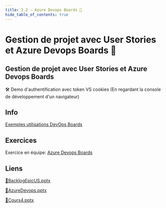 ```yaml
---
title: 2.2 - Azure Devops Boards 📌
hide_table_of_contents: true
---
```


# Gestion de projet avec User Stories et Azure Devops Boards 📌

## Gestion de projet avec User Stories et Azure Devops Boards

🛠️ Demo d'authentification avec token VS cookies (En regardant la console de développement d'un navigateur)

## Info

[Exemples utilisations DevOps Boards](/info/AzureDevOpsUtilisation)

## Exercices

Exercice en équipe: [Azure Devops Boards](/exercices/AzureDevOpsBoards)

## Liens

[🔗BacklogEpicUS.pptx](https://cegepedouardmontpetit.sharepoint.com/:p:/s/CMT420InformatiqueComitesCours-5W5/ESVZnzHf635PhX7Ehcgk_WYBTmnuUicVcDGepqagJ_Y35w?e=rQyobN)

[🔗AzureDevops.pptx](https://cegepedouardmontpetit.sharepoint.com/:p:/s/CMT420InformatiqueComitesCours-5W5/EdO0yiL8VHtNqFJRuIjpqc0BcwfAADJGKR33Iwv81O5Oyw?e=at23T4)

[🔗Cours4.pptx](https://cegepedouardmontpetit.sharepoint.com/:p:/s/CMT420InformatiqueComitesCours-5W5/ESsediTHHHFOpHGbsafE7JAB-Ml-hE0PWG303LN0LaEHWw?e=R7zyiG)

